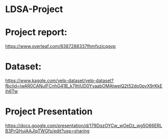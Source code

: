# LDSA-Project



# Project report: 

https://www.overleaf.com/8387288337fhmfxzjcqgvp


# Dataset:

https://www.kaggle.com/yelp-dataset/yelp-dataset?fbclid=IwAR0CANuIFCnhG41B_k7IttjUD0YyaabOMAtweiQ2t52do0pvX9rKkEih6Tw

# Project Presentation

https://docs.google.com/presentation/d/179DqzOYCw_wOeDz_wg5O66ERLB3PrQHujAAJIpTWGfs/edit?usp=sharing
